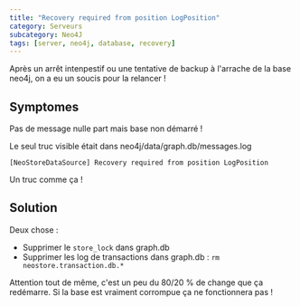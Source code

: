 ```yaml
---
title: "Recovery required from position LogPosition"
category: Serveurs
subcategory: Neo4J
tags: [server, neo4j, database, recovery]
---
```


Après un arrêt intenpestif ou une tentative de backup à l'arrache de la base neo4j, on a eu un soucis pour la relancer !

## Symptomes
Pas de message nulle part mais base non démarré !

Le seul truc visible était dans neo4j/data/graph.db/messages.log

```
[NeoStoreDataSource] Recovery required from position LogPosition
```

Un truc comme ça !

## Solution

Deux chose :

* Supprimer le `store_lock` dans graph.db
* Supprimer les log de transactions dans graph.db : `rm neostore.transaction.db.*`

Attention tout de même, c'est un peu du 80/20 % de change que ça redémarre. Si la base est vraiment corrompue ça ne fonctionnera pas !